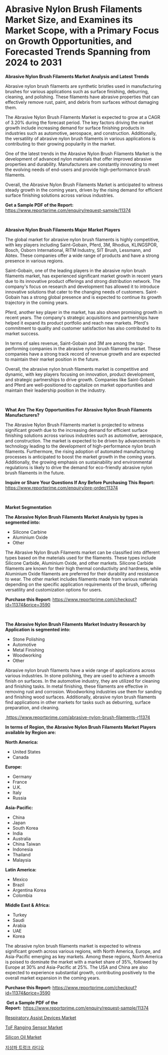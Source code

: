 <p><h1>Abrasive Nylon Brush Filaments Market Size, and Examines its Market Scope, with a Primary Focus on Growth Opportunities, and Forecasted Trends Spanning from 2024 to 2031</h1></p><p><strong>Abrasive Nylon Brush Filaments Market Analysis and Latest Trends</strong></p>
<p><p>Abrasive nylon brush filaments are synthetic bristles used in manufacturing brushes for various applications such as surface finishing, deburring, cleaning, and polishing. These filaments have abrasive properties that can effectively remove rust, paint, and debris from surfaces without damaging them.</p><p>The Abrasive Nylon Brush Filaments Market is expected to grow at a CAGR of 3.20% during the forecast period. The key factors driving the market growth include increasing demand for surface finishing products in industries such as automotive, aerospace, and construction. Additionally, the versatility of abrasive nylon brush filaments in various applications is contributing to their growing popularity in the market.</p><p>One of the latest trends in the Abrasive Nylon Brush Filaments Market is the development of advanced nylon materials that offer improved abrasive properties and durability. Manufacturers are constantly innovating to meet the evolving needs of end-users and provide high-performance brush filaments.</p><p>Overall, the Abrasive Nylon Brush Filaments Market is anticipated to witness steady growth in the coming years, driven by the rising demand for efficient surface finishing solutions across various industries.</p></p>
<p><strong>Get a Sample PDF of the Report:&nbsp;</strong> <a href="https://www.reportprime.com/enquiry/request-sample/11374">https://www.reportprime.com/enquiry/request-sample/11374</a></p>
<p>&nbsp;</p>
<p><strong>Abrasive Nylon Brush Filaments Major Market Players</strong></p>
<p><p>The global market for abrasive nylon brush filaments is highly competitive, with key players including Saint-Gobain, Pferd, 3M, Rhodius, KLINGSPOR, Bosch, Osborn International, RITM Industry, SIT Brush, Lessmann, and Abtex. These companies offer a wide range of products and have a strong presence in various regions.</p><p>Saint-Gobain, one of the leading players in the abrasive nylon brush filaments market, has experienced significant market growth in recent years due to its innovative product offerings and strong distribution network. The company's focus on research and development has allowed it to introduce innovative solutions that cater to the changing needs of customers. Saint-Gobain has a strong global presence and is expected to continue its growth trajectory in the coming years.</p><p>Pferd, another key player in the market, has also shown promising growth in recent years. The company's strategic acquisitions and partnerships have helped it expand its product portfolio and reach new markets. Pferd's commitment to quality and customer satisfaction has also contributed to its market success.</p><p>In terms of sales revenue, Saint-Gobain and 3M are among the top-performing companies in the abrasive nylon brush filaments market. These companies have a strong track record of revenue growth and are expected to maintain their market position in the future.</p><p>Overall, the abrasive nylon brush filaments market is competitive and dynamic, with key players focusing on innovation, product development, and strategic partnerships to drive growth. Companies like Saint-Gobain and Pferd are well-positioned to capitalize on market opportunities and maintain their leadership position in the industry.</p></p>
<p>&nbsp;</p>
<p><strong>What Are The Key Opportunities For Abrasive Nylon Brush Filaments Manufacturers?</strong></p>
<p><p>The Abrasive Nylon Brush Filaments market is projected to witness significant growth due to the increasing demand for efficient surface finishing solutions across various industries such as automotive, aerospace, and construction. The market is expected to be driven by advancements in technology leading to the development of high-performance nylon brush filaments. Furthermore, the rising adoption of automated manufacturing processes is anticipated to boost the market growth in the coming years. Additionally, the growing emphasis on sustainability and environmental regulations is likely to drive the demand for eco-friendly abrasive nylon brush filaments in the future.</p></p>
<p><strong>Inquire or Share Your Questions If Any Before Purchasing This Report:</strong> <a href="https://www.reportprime.com/enquiry/pre-order/11374">https://www.reportprime.com/enquiry/pre-order/11374</a></p>
<p>&nbsp;</p>
<p><strong>Market Segmentation</strong></p>
<p><strong>The Abrasive Nylon Brush Filaments Market Analysis by types is segmented into:</strong></p>
<p><ul><li>Silicone Carbine</li><li>Aluminium Oxide</li><li>Other</li></ul></p>
<p><p>The Abrasive Nylon Brush Filaments market can be classified into different types based on the materials used for the filaments. These types include Silicone Carbide, Aluminium Oxide, and other markets. Silicone Carbide filaments are known for their high thermal conductivity and hardness, while Aluminium Oxide filaments are preferred for their durability and resistance to wear. The other market includes filaments made from various materials depending on the specific application requirements of the brush, offering versatility and customization options for users.</p></p>
<p><strong>Purchase this Report:&nbsp;</strong><a href="https://www.reportprime.com/checkout?id=11374&price=3590">https://www.reportprime.com/checkout?id=11374&price=3590</a></p>
<p>&nbsp;</p>
<p><strong>The Abrasive Nylon Brush Filaments Market Industry Research by Application is segmented into:</strong></p>
<p><ul><li>Stone Polishing</li><li>Automotive</li><li>Metal Finishing</li><li>Woodworking</li><li>Other</li></ul></p>
<p><p>Abrasive nylon brush filaments have a wide range of applications across various industries. In stone polishing, they are used to achieve a smooth finish on surfaces. In the automotive industry, they are utilized for cleaning and finishing tasks. In metal finishing, these filaments are effective in removing rust and corrosion. Woodworking industries use them for sanding and finishing wood surfaces. Additionally, abrasive nylon brush filaments find applications in other markets for tasks such as deburring, surface preparation, and cleaning.</p></p>
<p><a href="https://www.reportprime.com/abrasive-nylon-brush-filaments-r11374">&nbsp;https://www.reportprime.com/abrasive-nylon-brush-filaments-r11374</a></p>
<p><strong>In terms of Region, the Abrasive Nylon Brush Filaments Market Players available by Region are:</strong></p>
<p>
    <p> <strong> North America: </strong>
        <ul>
            <li>United States</li>
            <li>Canada</li>
        </ul>
        </p> 
    <p> <strong> Europe: </strong>
        <ul>
            <li>Germany</li>
            <li>France</li>
            <li>U.K.</li>
            <li>Italy</li>
            <li>Russia</li>
        </ul>
        </p> 
    <p> <strong> Asia-Pacific: </strong>
        <ul>
            <li>China</li>
            <li>Japan</li>
            <li>South Korea</li>
            <li>India</li>
            <li>Australia</li>
            <li>China Taiwan</li>
            <li>Indonesia</li>
            <li>Thailand</li>
            <li>Malaysia</li>
        </ul>
        </p> 
    <p> <strong> Latin America: </strong>
        <ul>
            <li>Mexico</li>
            <li>Brazil</li>
            <li>Argentina Korea</li>
            <li>Colombia</li>
        </ul>
        </p> 
    <p> <strong> Middle East & Africa: </strong>
        <ul>
            <li>Turkey</li>
            <li>Saudi</li>
            <li>Arabia</li>
            <li>UAE</li>
            <li>Korea</li>
        </ul>
    </p>
    </p>
<p><p>The abrasive nylon brush filaments market is expected to witness significant growth across various regions, with North America, Europe, and Asia-Pacific emerging as key markets. Among these regions, North America is poised to dominate the market with a market share of 35%, followed by Europe at 30% and Asia-Pacific at 25%. The USA and China are also expected to experience substantial growth, contributing positively to the overall market expansion in the coming years.</p></p>
<p><strong>Purchase this Report: </strong><a href="https://www.reportprime.com/checkout?id=11374&price=3590">https://www.reportprime.com/checkout?id=11374&price=3590</a></p>
<p>&nbsp;<strong>Get a Sample PDF of the Report:&nbsp;&nbsp;</strong><a href="https://www.reportprime.com/enquiry/request-sample/11374">https://www.reportprime.com/enquiry/request-sample/11374</a></p>
<p><strong></strong></p>
<p><p><a href="https://github.com/RickHolmes3/Market-Research-Report-List-4/blob/main/respiratory-assist-devices-market.md">Respiratory Assist Devices Market</a></p><p><a href="https://www.linkedin.com/pulse/tof-ranging-sensor-market-competitive-analysis-trends-ezjoc?trackingId=8m1vxsdRTIEo4Jr4Hh9diw%3D%3D">ToF Ranging Sensor Market</a></p><p><a href="https://www.linkedin.com/pulse/silicon-oil-market-provides-detailed-segmentation-based-type-wgqpf?trackingId=vfZIDZ35A%2F0U1GdlF5%2FPnw%3D%3D">Silicon Oil Market</a></p><p><a href="https://github.com/crfsywufhm81415/Market-Research-Report-List-1/blob/main/740460637416.md">지상파 트렁크 라디오</a></p></p>